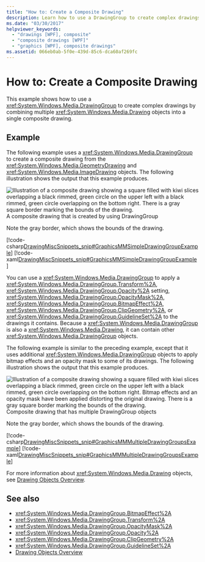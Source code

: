 ```yaml
---
title: "How to: Create a Composite Drawing"
description: Learn how to use a DrawingGroup to create complex drawings by combining multiple Drawing objects into a single composite drawing.
ms.date: "03/30/2017"
helpviewer_keywords: 
  - "drawings [WPF], composite"
  - "composite drawings [WPF]"
  - "graphics [WPF], composite drawings"
ms.assetid: 066eb0ab-5f0e-439d-85c6-dca60af269fc
---
```

# How to: Create a Composite Drawing
This example shows how to use a <xref:System.Windows.Media.DrawingGroup> to create complex drawings by combining multiple <xref:System.Windows.Media.Drawing> objects into a single composite drawing.  
  
## Example  
 The following example uses a <xref:System.Windows.Media.DrawingGroup> to create a composite drawing from the <xref:System.Windows.Media.GeometryDrawing> and <xref:System.Windows.Media.ImageDrawing> objects. The following illustration shows the output that this example produces.  
  
 ![Illustration of a composite drawing showing a square filled with kiwi slices overlapping a black rimmed, green circle on the upper left with a black rimmed, green circle overlapping on the bottom right. There is a gray square border marking the bounds of the drawing.](./media/graphicsmm-simple.jpg "graphicsmm_simple")  
A composite drawing that is created by using DrawingGroup  
  
 Note the gray border, which shows the bounds of the drawing.  
  
 [!code-csharp[DrawingMiscSnippets_snip#GraphicsMMSimpleDrawingGroupExample](~/samples/snippets/csharp/VS_Snippets_Wpf/DrawingMiscSnippets_snip/CSharp/DrawingGroupExample.cs#graphicsmmsimpledrawinggroupexample)]
 [!code-xaml[DrawingMiscSnippets_snip#GraphicsMMSimpleDrawingGroupExample](~/samples/snippets/xaml/VS_Snippets_Wpf/DrawingMiscSnippets_snip/XAML/DrawingGroupExample.xaml#graphicsmmsimpledrawinggroupexample)]  
  
 You can use a <xref:System.Windows.Media.DrawingGroup> to apply a <xref:System.Windows.Media.DrawingGroup.Transform%2A>, <xref:System.Windows.Media.DrawingGroup.Opacity%2A> setting, <xref:System.Windows.Media.DrawingGroup.OpacityMask%2A>, <xref:System.Windows.Media.DrawingGroup.BitmapEffect%2A>, <xref:System.Windows.Media.DrawingGroup.ClipGeometry%2A>, or <xref:System.Windows.Media.DrawingGroup.GuidelineSet%2A> to the drawings it contains. Because a <xref:System.Windows.Media.DrawingGroup> is also a <xref:System.Windows.Media.Drawing>, it can contain other <xref:System.Windows.Media.DrawingGroup> objects.  
  
 The following example is similar to the preceding example, except that it uses additional <xref:System.Windows.Media.DrawingGroup> objects to apply bitmap effects and an opacity mask to some of its drawings. The following illustration shows the output that this example produces.  
  
 ![Illustration of a composite drawing showing a square filled with kiwi slices overlapping a black rimmed, green circle on the upper left with a black rimmed, green circle overlapping on the bottom right. Bitmap effects and an opacity mask have been applied distorting the original drawing. There is a gray square border marking the bounds of the drawing.](./media/graphicsmm-multiple.jpg "graphicsmm_multiple")  
Composite drawing that has multiple DrawingGroup objects  
  
 Note the gray border, which shows the bounds of the drawing.  
  
 [!code-csharp[DrawingMiscSnippets_snip#GraphicsMMMultipleDrawingGroupsExample](~/samples/snippets/csharp/VS_Snippets_Wpf/DrawingMiscSnippets_snip/CSharp/DrawingGroupExample.cs#graphicsmmmultipledrawinggroupsexample)]
 [!code-xaml[DrawingMiscSnippets_snip#GraphicsMMMultipleDrawingGroupsExample](~/samples/snippets/xaml/VS_Snippets_Wpf/DrawingMiscSnippets_snip/XAML/DrawingGroupExample.xaml#graphicsmmmultipledrawinggroupsexample)]  
  
 For more information about <xref:System.Windows.Media.Drawing> objects, see [Drawing Objects Overview](drawing-objects-overview.md).  
  
## See also

- <xref:System.Windows.Media.DrawingGroup.BitmapEffect%2A>
- <xref:System.Windows.Media.DrawingGroup.Transform%2A>
- <xref:System.Windows.Media.DrawingGroup.OpacityMask%2A>
- <xref:System.Windows.Media.DrawingGroup.Opacity%2A>
- <xref:System.Windows.Media.DrawingGroup.ClipGeometry%2A>
- <xref:System.Windows.Media.DrawingGroup.GuidelineSet%2A>
- [Drawing Objects Overview](drawing-objects-overview.md)
